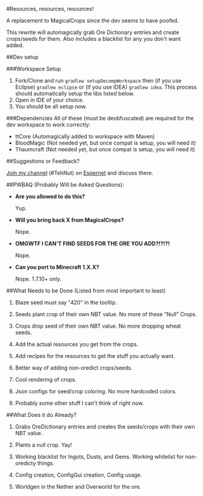 #Resources, resources, resources!

A replacement to MagicalCrops since the dev seems to have poofed.

This rewrite will automagically grab Ore Dictionary entries and create crops/seeds for them. Also includes a blacklist for any you don't want added.

##Dev setup

###Workspace Setup
1. Fork/Clone and run `gradlew setupDecompWorkspace` then (if you use Eclipse) `gradlew eclipse` or (if you use IDEA) `gradlew idea`. This process should automatically setup the libs listed below.
2. Open in IDE of your choice.
3. You should be all setup now.

###Dependencies
All of these (must be deobfuscated) are required for the dev workspace to work correctly:

* ttCore (Automagically added to workspace with Maven)
* BloodMagic (Not needed yet, but once compat is setup, you will need it)
* Thaumcraft (Not needed yet, but once compat is setup, you will need it)

##Suggestions or Feedback?

[Join my channel](https://webchat.esper.net/?channels=tehnut) (#TehNut) on [Espernet](https://www.esper.net/) and discuss there.

##PWBAQ (Probably Will be Asked Questions):

* __Are you allowed to do this?__
   
   Yup.

* __Will you bring back X from MagicalCrops?__
   
   Nope.

* __OMGWTF I CAN'T FIND SEEDS FOR THE ORE YOU ADD?!?!?!__
   
   Nope.

* __Can you port to Minecraft 1.X.X?__ 
   
   Nope. 1.7.10+ only.

##What Needs to be Done
(Listed from most important to least)

1. Blaze seed must say "420" in the tooltip.

2. Seeds plant crop of their own NBT value. No more of these "Null" Crops.

3. Crops drop seed of their own NBT value. No more dropping wheat seeds.

4. Add the actual resources you get from the crops.

5. Add recipes for the resources to get the stuff you actually want.

6. Better way of adding non-oredict crops/seeds.

7. Cool rendering of crops.

8. Json configs for seed/crop coloring. No more hardcoded colors.

9. Probably some other stuff I can't think of right now.

##What Does it do Already?

1. Grabs OreDictionary entries and creates the seeds/crops with their own NBT value.

2. Plants a null crop. Yay!

3. Working blacklist for Ingots, Dusts, and Gems. Working whitelist for non-oredicty things.

4. Config creation, ConfigGui creation, Config usage.

5. Worldgen in the Nether and Overworld for the ore.